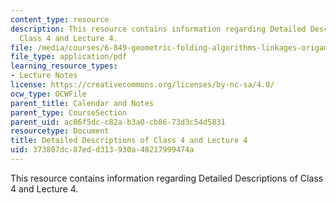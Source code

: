 ```yaml
---
content_type: resource
description: This resource contains information regarding Detailed Descriptions of
  Class 4 and Lecture 4.
file: /media/courses/6-849-geometric-folding-algorithms-linkages-origami-polyhedra-fall-2012/373807dc87edd313930a48217999474a_MIT6_849F12_desc04.pdf
file_type: application/pdf
learning_resource_types:
- Lecture Notes
license: https://creativecommons.org/licenses/by-nc-sa/4.0/
ocw_type: OCWFile
parent_title: Calendar and Notes
parent_type: CourseSection
parent_uid: ac06f5dc-c82a-b3a0-cb86-73d3c54d5831
resourcetype: Document
title: Detailed Descriptions of Class 4 and Lecture 4
uid: 373807dc-87ed-d313-930a-48217999474a
---
```

This resource contains information regarding Detailed Descriptions of Class 4 and Lecture 4.